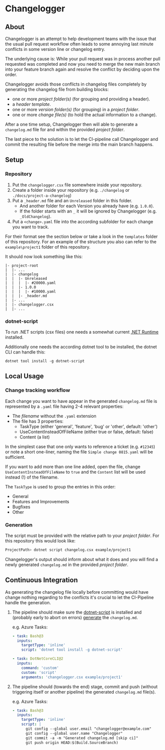 # Changelogger

## About

Changelogger is an attempt to help development teams with the issue that the usual pull request workflow often leads to some annoying last minute conflicts in some version line or changelog entry.

The underlying cause is: While your pull request was in process another pull requested was completed and now you need to merge the new main branch into your feature branch again and resolve the conflict by deciding upon the order.

Changelogger avoids those conflicts in changelog files completely by generating the changelog file from building blocks:

- one or more *project folder(s)* (for grouping and providing a header).
- a *header template*.
- one or more *version folder(s)* (for grouping) in a *project folder*.
- one or more *change file(s)* (to hold the actual information to a change).

After a one time setup, Changelogger then will able to generate a `changelog.md` file for and within the provided *project folder*.

The last piece to the solution is to let the CI-pipeline call Changelogger and commit the resulting file before the merge into the main branch happens.

## Setup

### Repository

1. Put the `changelogger.csx` file somewhere inside your repository.
1. Create a folder inside your repository (e.g. `./changelog` or `./docs/project-a-changelog`)
1. Put a `_header.md` file and an `Unreleased` folder in this folder.
   - And another folder for each Version you already have (e.g. `1.0.0`).
   - If the folder starts with an `_` it will be ignored by Changelogger (e.g. `_OldChangelog`).
1. Put a `<change>.yaml` file into the according subfolder for each change you want to track.

For their format see the section below or take a look in the `templates` folder of this repository.
For an example of the structure you also can refer to the `example\project1` folder of this repository.

It should now look something like this:

```Text
|- project-root
|  |- ...
|  |- changelog
|  |  |- Unreleased
|  |  |  |- #20000.yaml
|  |  |- 1.0.0
|  |  |  |- #10000.yaml
|  |  |- _header.md
|  |- ...
|  |- changelogger.csx
|  |- ...
```

### dotnet-script

To run .NET scripts (csx files) one needs a somewhat current [.NET Runtime](https://dotnet.microsoft.com/en-us/download) installed.

Additionally one needs the according dotnet tool to be installed, the dotnet CLI can handle this:

`dotnet tool install -g dotnet-script`

## Local Usage

### Change tracking workflow

Each change you want to have appear in the generated `changelog.md` file is represented by a `.yaml` file having 2-4 relevant properties:

- The *filename* without the `.yaml` extension
- The file has 3 properties:
  - TaskType (either 'general', 'feature', 'bug' or 'other', default: 'other')
  - UseContentInsteadOfFileName (either true or false, default: false)
  - Content (a list)

In the simplest case that one only wants to reference a ticket (e.g. `#12345`) or note a short one-liner, naming the file `Simple change 0815.yaml` will be sufficient.

If you want to add more than one line added, open the file, change `UseContentInsteadOfFileName` to `true` and the `Content` list will be used instead (!) of the filename.

The `TaskType` is used to group the entries in this order:

- General
- Features and Improvements
- Bugfixes
- Other

### Generation

The script must be provided with the relative path to your *project folder*. For this repository this would look like:

```bash
ProjectPath> dotnet script changelog.csx example/project1
```

Changelogger's output should inform about what it does and you will find a newly generated `changelog.md` in the provided *project folder*.

## Continuous Integration

As generating the changelog file locally before committing would have change nothing regarding to the conflicts it's crucial to let the CI-Pipeline handle the generation.

1. The pipeline should make sure the [dotnet-script](#dotnet-script) is installed and (probably early to abort on errors) [generate](#Generation) the `changelog.md`.

    e.g. Azure Tasks:

    ```yaml
    - task: Bash@3
      inputs:
        targetType: 'inline'
        script: 'dotnet tool install -g dotnet-script'

    - task: DotNetCoreCLI@2
      inputs:
        command: 'custom'
        custom: 'script'
        arguments: 'changelogger.csx example/project1'
    ```

1. The pipeline should (towards the end) stage, commit and push (without triggering itself or another pipeline) the generated `changelog.md` file(s).

    e.g. Azure Tasks:

    ```yaml
    - task: Bash@3
      inputs:
        targetType: 'inline'
        script: |
          git config --global user.email "changelogger@example.com"
          git config --global user.name "Changelogger"
          git commit -a -m "Generated changelog.md [skip ci]"
          git push origin HEAD:$(Build.SourceBranch)
    ```
